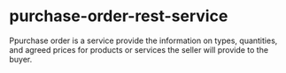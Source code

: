 # purchase-order-rest-service
Ppurchase order  is a service provide the information on types, quantities, and agreed prices for products or services the seller will provide to the buyer.
